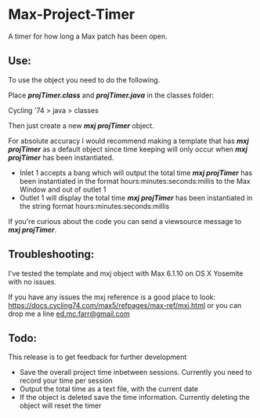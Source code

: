 # Max-Project-Timer
A timer for how long a Max patch has been open. 

<h2>Use: </h2>
To use the object you need to do the following. 

Place <i><b>projTimer.class</b></i> and <i><b>projTimer.java</b></i> in the classes folder:

Cycling '74 > java > classes

Then just create a new <i><b>mxj projTimer</b></i> object.

For absolute accuracy I would recommend making a template that has <i><b>mxj projTimer</b></i> as a default object since time keeping will only occur when <i><b>mxj projTimer</b></i> has been instantiated. 

<ul>
  <li>Inlet 1 accepts a bang which will output the total time <i><b>mxj projTimer</b></i> has been instantiated in the format hours:minutes:seconds:millis to the Max Window and out of outlet 1</li>
  <li>Outlet 1 will display the total time <i><b>mxj projTimer</b></i> has been instantiated in the string format hours:minutes:seconds:millis</li>
</ul>

If you're curious about the code you can send a viewsource message to <i><b>mxj projTimer</b></i>.

<h2>Troubleshooting: </h2>

I've tested the template and mxj object with Max 6.1.10 on OS X Yosemite with no issues.  

If you have any issues the mxj reference is a good place to look: https://docs.cycling74.com/max5/refpages/max-ref/mxj.html or you can drop me a line ed.mc.farr@gmail.com

<h2>Todo: </h2>
This release is to get feedback for further development
<ul>
  <li>Save the overall project time inbetween sessions. Currently you need to record your time per session</li>
  <li>Output the total time as a text file, with the current date</li>
  <li>If the object is deleted save the time information. Currently deleting the object will reset the timer</li>
</ul>
  
